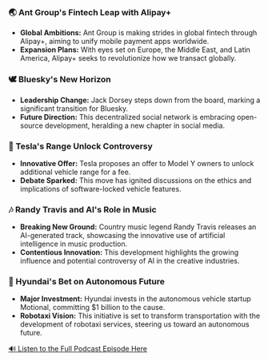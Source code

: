 ### 🌏 Ant Group's Fintech Leap with Alipay+

- **Global Ambitions:** Ant Group is making strides in global fintech through Alipay+, aiming to unify mobile payment apps worldwide.
- **Expansion Plans:** With eyes set on Europe, the Middle East, and Latin America, Alipay+ seeks to revolutionize how we transact globally.

### 🕊️ Bluesky's New Horizon

- **Leadership Change:** Jack Dorsey steps down from the board, marking a significant transition for Bluesky.
- **Future Direction:** This decentralized social network is embracing open-source development, heralding a new chapter in social media.

### 🚗 Tesla's Range Unlock Controversy

- **Innovative Offer:** Tesla proposes an offer to Model Y owners to unlock additional vehicle range for a fee.
- **Debate Sparked:** This move has ignited discussions on the ethics and implications of software-locked vehicle features.

### 🎶 Randy Travis and AI's Role in Music

- **Breaking New Ground:** Country music legend Randy Travis releases an AI-generated track, showcasing the innovative use of artificial intelligence in music production.
- **Contentious Innovation:** This development highlights the growing influence and potential controversy of AI in the creative industries.

### 🤖 Hyundai's Bet on Autonomous Future

- **Major Investment:** Hyundai invests in the autonomous vehicle startup Motional, committing $1 billion to the cause.
- **Robotaxi Vision:** This initiative is set to transform transportation with the development of robotaxi services, steering us toward an autonomous future.

[🔊 Listen to the Full Podcast Episode Here](https://open.spotify.com/show/4MSGKsQXnyohBPdyFyp6wN)